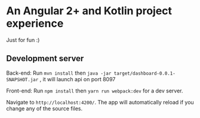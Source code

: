 # An Angular 2+ and Kotlin project experience

Just for fun :)

## Development server

Back-end: Run `mvn install` then `java -jar target/dashboard-0.0.1-SNAPSHOT.jar` , it will launch api on port 8097
 
Front-end: Run `npm install` then `yarn run webpack:dev` for a dev server. 

Navigate to `http://localhost:4200/`. The app will automatically reload if you change any of the source files.


